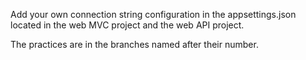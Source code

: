 Add your own connection string configuration in the appsettings.json located in the web MVC project and the web API project.

The practices are in the branches named after their number.

